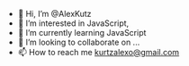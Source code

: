 - 👋 Hi, I’m @AlexKutz
- 👀 I’m interested in JavaScript,
- 🌱 I’m currently learning JavaScript
- 💞️ I’m looking to collaborate on ...
- 📫 How to reach me kurtzalexo@gmail.com

<!---
AlexKutz/AlexKutz is a ✨ special ✨ repository because its `README.md` (this file) appears on your GitHub profile.
You can click the Preview link to take a look at your changes.
--->
